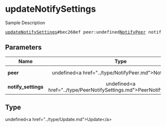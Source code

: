 # updateNotifySettings

Sample Description

<pre>
<a href="../constructor/updateNotifySettings.md">updateNotifySettings</a>#bec268ef peer:undefined<a href="../type/NotifyPeer.md">NotifyPeer</a> notify_settings:undefined<a href="../type/PeerNotifySettings.md">PeerNotifySettings</a> = undefined<a href="../type/Update.md">Update</a>;
</pre>

## Parameters

| Name | Type | Description |
|------|:----:|-------------|
| **peer** | undefined&lt;a href=&#34;../type/NotifyPeer.md&#34;&gt;NotifyPeer&lt;/a&gt; | Param description |
| **notify_settings** | undefined&lt;a href=&#34;../type/PeerNotifySettings.md&#34;&gt;PeerNotifySettings&lt;/a&gt; | Param description |

## Type

undefined&lt;a href=&#34;../type/Update.md&#34;&gt;Update&lt;/a&gt;
